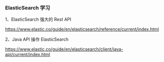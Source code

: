 ### ElasticSearch 学习

1、ElasticSearch 强大的 Rest API

https://www.elastic.co/guide/en/elasticsearch/reference/current/index.html

2、Java API 操作 ElasticSearch

https://www.elastic.co/guide/en/elasticsearch/client/java-api/current/index.html